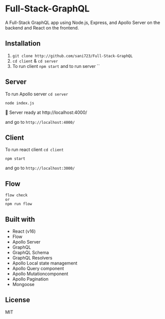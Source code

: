# Full-Stack-GraphQL
A Full-Stack GraphQL app using Node.js, Express, and Apollo Server on the backend and React on the frontend.

## Installation

1. `git clone http://github.com/sani723/Full-Stack-GraphQL`
2. `cd client` & `cd server`
3. To run client `npm start` and to run server ``

## Server

To run Apollo server `cd server`

```
node index.js
```

🚀  Server ready at http://localhost:4000/

and go to `http://localhost:4000/`

## Client

To run react client `cd client`

```
npm start
```

and go to `http://localhost:3000/`

## Flow

```
flow check
or
npm run flow
```

## Built with

* React (v16)
* Flow
* Apollo Server
* GraphQL
* GraphQL Schema
* GraphQL Resolvers
* Apollo Local state management
* Apollo Query component
* Apollo Mutationcomponent
* Apollo Pagination
* Mongoose

## License

MIT
